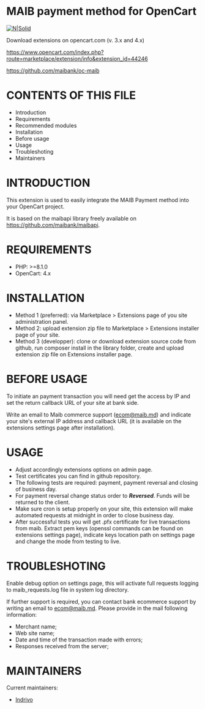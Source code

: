 # MAIB payment method for OpenCart

[![N|Solid](https://www.maib.md/images/logo.svg)](https://www.maib.md)

Download extensions on opencart.com (v. 3.x and 4.x)

https://www.opencart.com/index.php?route=marketplace/extension/info&extension_id=44246

https://github.com/maibank/oc-maib

CONTENTS OF THIS FILE
=====================

 * Introduction
 * Requirements
 * Recommended modules
 * Installation
 * Before usage
 * Usage
 * Troubleshoting
 * Maintainers


INTRODUCTION
============

This extension is used to easily integrate the MAIB Payment method into your OpenCart project.

It is based on the maibapi library freely available on https://github.com/maibank/maibapi.

REQUIREMENTS
============

 * PHP: >=8.1.0
 * OpenCart: 4.x


INSTALLATION
============

 * Method 1 (preferred): via Marketplace > Extensions page of you site administration panel.
 * Method 2: upload extension zip file to Marketplace > Extensions installer page of your site.
 * Method 3 (developper): clone or download extension source code from github, run composer install in the library folder, create and upload extension zip file on Extensions installer page. 


BEFORE USAGE
============

To initiate an payment transaction you will need get the access by IP and set the return callback URL of your site at bank side.

Write an email to Maib commerce support (ecom@maib.md) and indicate your site's external IP address and callback URL (it is available on the extensions settings page after installation).


USAGE
=====

 * Adjust accordingly extensions options on admin page.
 * Test certificates you can find in github repository.
 * The following tests are required: payment, payment reversal and closing of business day.
 * For payment reversal change status order to ***Reversed***. Funds will be returned to the client.
 * Make sure cron is setup properly on your site, this extension will make automated requests at midnight in order to close business day.
 * After successful tests you will get .pfx certificate for live transactions from maib. Extract pem keys (openssl commands can be found on extensions settings page), indicate keys location path on settings page and change the mode from testing to live.


TROUBLESHOTING
==============

Enable debug option on settings page, this will activate full requests logging to maib_requests.log file in system log directory.

If further support is required, you can contact bank ecommerce support by writing an email to ecom@maib.md.
Please provide in the mail following information:

- Merchant name;
- Web site name;
- Date and time of the transaction made with errors;
- Responses received from the server;


MAINTAINERS
===========

Current maintainers:

 * [Indrivo](https://github.com/indrivo)
